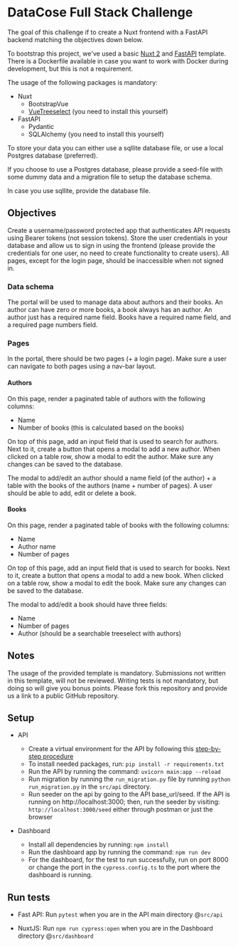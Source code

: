 # DataCose Full Stack Challenge

The goal of this challenge if to create a Nuxt frontend with a FastAPI backend matching the objectives down below.

To bootstrap this project, we've used a basic [Nuxt 2](https://nuxtjs.org/) and [FastAPI](https://fastapi.tiangolo.com/lo/) template. There is a Dockerfile available in case you want to work with Docker during development, but this is not a requirement.

The usage of the following packages is mandatory:
- Nuxt
    - BootstrapVue
    - [VueTreeselect](https://vue-treeselect.js.org/) (you need to install this yourself)
- FastAPI
    - Pydantic
    - SQLAlchemy (you need to install this yourself)

To store your data you can either use a sqllite database file, or use a local Postgres database (preferred).

If you choose to use a Postgres database, please provide a seed-file with some dummy data and a migration file to setup the database schema.

In case you use sqllite, provide the database file.

## Objectives

Create a username/password protected app that authenticates API requests using Bearer tokens (not session tokens). Store the user credentials in your database and allow us to sign in using the frontend (please provide the credentials for one user, no need to create functionality to create users). All pages, except for the login page, should be inaccessible when not signed in.

### Data schema

The portal will be used to manage data about authors and their books. An author can have zero or more books, a book always has an author. An author just has a required name field. Books have a required name field, and a required page numbers field.


### Pages
In the portal, there should be two pages (+ a login page). Make sure a user can navigate to both pages using a nav-bar layout.

#### Authors
On this page, render a paginated table of authors with the following columns:
- Name
- Number of books (this is calculated based on the books)

On top of this page, add an input field that is used to search for authors. Next to it, create a button that opens a modal to add a new author. When clicked on a table row, show a modal to edit the author. Make sure any changes can be saved to the database.

The modal to add/edit an author should a name field (of the author) + a table with the books of the authors (name + number of pages). A user should be able to add, edit or delete a book.

#### Books
On this page, render a paginated table of books with the following columns:
- Name
- Author name
- Number of pages

On top of this page, add an input field that is used to search for books. Next to it, create a button that opens a modal to add a new book. When clicked on a table row, show a modal to edit the book. Make sure any changes can be saved to the database.

The modal to add/edit a book should have three fields:
- Name
- Number of pages
- Author (should be a searchable treeselect with authors)

## Notes
The usage of the provided template is mandatory. Submissions not written in this template, will not be reviewed. Writing tests is not mandatory, but doing so will give you bonus points. Please fork this repository and provide us a link to a public GitHub repository.

## Setup

- API
  - Create a virtual environment for the API by following this [step-by-step procedure](https://www.freecodecamp.org/news/how-to-setup-virtual-environments-in-python/)
  - To install needed packages, run: `pip install -r requirements.txt`
  - Run the API by running the command: `uvicorn main:app --reload`
  - Run migration by running the `run_migration.py` file by running `python run_migration.py` in the `src/api` directory.
  - Run seeder on the api by going to the API base_url/seed. If the API is running on http://localhost:3000; then, run the seeder by visiting: `http://localhost:3000/seed` either through postman or just the browser

- Dashboard
  - Install all dependencies by running: `npm install`
  - Run the dashboard app by running the command: `npm run dev`
  - For the dashboard, for the test to run successfully, run on port 8000 or change the port in the `cypress.config.ts` to the port where the dashboard is running.

## Run tests

- Fast API: Run `pytest` when you are in the API main directory @`src/api`

- NuxtJS: Run `npm run cypress:open` when you are in the Dashboard directory @`src/dashboard`
